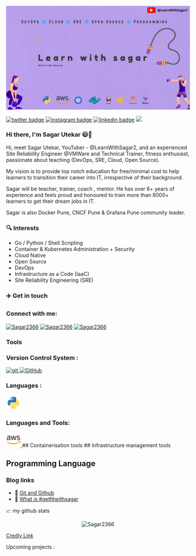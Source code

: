 ![cover image](./assets/tools_intro.jpg)

[![twitter badge](https://img.shields.io/badge/Twitter-1DA1F2?style=for-the-badge&logo=twitter&logoColor=white)](https://twitter.com/me_sagar_utekar) 
[![instagram badge](https://img.shields.io/badge/Instagram-E4405F?style=for-the-badge&logo=instagram&logoColor=white)](https://www.instagram.com/me_sagar_utekar) 
[![linkedin badge](https://img.shields.io/badge/LinkedIn-0077B5?style=for-the-badge&logo=linkedin&logoColor=white)](https://www.linkedin.com/in/sagar-utekar/)
![](https://komarev.com/ghpvc/?username=Sagar2366&color=green&style=for-the-badge)

### Hi there, I'm Sagar Utekar 😃👋
Hi, meet Sagar Utekar, YouTuber - @LearnWithSagar2, and an experienced Site Reliability Engineer @VMWare and Technical Trainer, fitness enthusiast, passionate about teaching (DevOps, SRE, Cloud, Open Source).

My vision is to provide top notch education for free/minimal cost to help learners to transition their career into IT, irrespective of their background. 

Sagar will be teacher, trainer, coach , mentor. He has over 6+ years of experience and feels proud and honoured to train more than 8000+ learners to get their dream jobs in IT.

Sagar is also Docker Pune, CNCF Pune & Grafana Pune community leader.

### 🔍 Interests

* Go / Python / Shell Scripting
* Container & Kubernetes Administration + Security
* Cloud Native
* Open Source
* DevOps
* Infrastructure as a Code (IaaC)
* Site Reliability Engineering (SRE)

### ✈️ Get in touch

<h3 align="left">Connect with me:</h3>
<p align="left">
<a href="https://www.linkedin.com/in/sagar-utekar/" target="blank"><img align="center" src="https://raw.githubusercontent.com/rahuldkjain/github-profile-readme-generator/master/src/images/icons/Social/linked-in-alt.svg" alt="Sagar2366" height="30" width="40" /></a> <a href="https://www.instagram.com/me_sagar_utekar/" target="blank"><img align="center" src="https://raw.githubusercontent.com/rahuldkjain/github-profile-readme-generator/master/src/images/icons/Social/instagram.svg" alt="Sagar2366" height="30" width="40" /></a> <a href="https://twitter.com/me_sagar_utekar" target="blank"><img align="center" src="https://raw.githubusercontent.com/rahuldkjain/github-profile-readme-generator/master/src/images/icons/Social/twitter.svg" alt="Sagar2366" height="30" width="40" /></a>




### Tools 

<h3 align="left">Version Control System :</h3>

<a href="https://git-scm.com/" target="_blank" rel="noreferrer"> <img src="https://www.vectorlogo.zone/logos/git-scm/git-scm-icon.svg" alt="git" width="40" height="40"/> </a>  <a href="https://github.com/" target="_blank" rel="noreferrer"> <img src="https://github.githubassets.com/images/modules/logos_page/GitHub-Mark.png" alt="GitHub" width="40" height="40"/> </a>

<h3 align="left">Languages :</h3>
<a href="https://www.python.org" target="_blank" rel="noreferrer"> <img src="https://raw.githubusercontent.com/devicons/devicon/master/icons/python/python-original.svg" alt="python" width="40" height="40"/> </a> 



<h3 align="left">Languages and Tools:</h3>
<p align="left"> <a href="https://aws.amazon.com" target="_blank" rel="noreferrer"> <img src="https://raw.githubusercontent.com/devicons/devicon/master/icons/amazonwebservices/amazonwebservices-original-wordmark.svg" alt="aws" width="40" height="40"/> </a>
## Containerisation tools
## Infrastructure management tools

## Programming Language

### Blog links
<!-- BLOGPOSTS:START -->
 - 🚀 [Git and Github](https://getfitwithsagar.hashnode.dev/git-and-github)
 - 🚀 [What is #getfitwithsagar](https://getfitwithsagar.hashnode.dev/what-is-getfitwithsagar)<!-- BLOGPOSTS:END -->


📈 my github stats

<p align="center"> <img src="https://github-readme-stats.vercel.app/api?username=Sagar2366&show_icons=true&theme=gotham" alt="Sagar2366" />

[Credly Link](https://www.credly.com/users/sagar-utekar/badges)

Upcoming projects :

